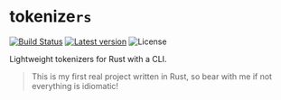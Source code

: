 # tokenize`rs`

[![Build Status](https://travis-ci.org/epwalsh/tokenizers.svg?branch=master)](https://travis-ci.org/epwalsh/tokenizers)
[![Latest version](https://img.shields.io/crates/v/tokenizers.svg)](https://crates.io/crates/tokenizers)
![License](https://img.shields.io/crates/l/tokenizers.svg)

Lightweight tokenizers for Rust with a CLI.

> This is my first real project written in Rust, so bear with me if not everything is idiomatic!
